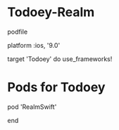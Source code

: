 # Todoey-Realm

podfile

platform :ios, '9.0'

target 'Todoey' do
  use_frameworks!

  # Pods for Todoey
pod 'RealmSwift'

end
